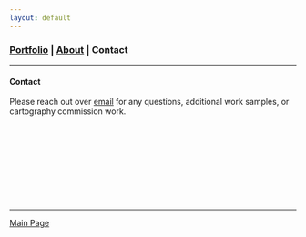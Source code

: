 ```yaml
---
layout: default
---
```

<title>Glenn Ingram Cartography</title>

### [Portfolio](./index.md) | [About](./about.md) | Contact
 <hr> 
 
#### Contact

Please reach out over [email](mailto:gi.ingram001@gmail.com) for any questions, additional work samples, or cartography commission work.


<br>
<br>
<br>
<br>
<br>
<br>
<br>
<br>

<hr> 

[Main Page](./)
